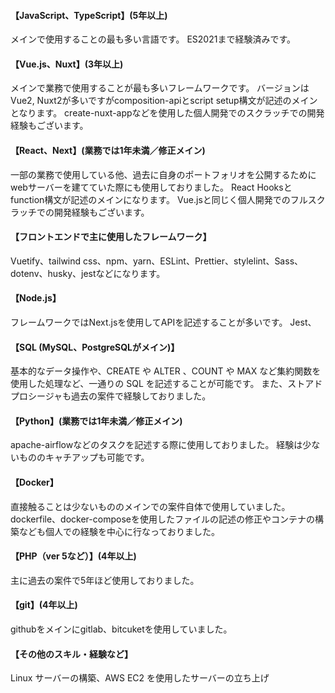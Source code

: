 #### 【JavaScript、TypeScript】(5年以上)
メインで使用することの最も多い言語です。
ES2021まで経験済みです。

#### 【Vue.js、Nuxt】(3年以上)
メインで業務で使用することが最も多いフレームワークです。
バージョンはVue2, Nuxt2が多いですがcomposition-apiとscript setup構文が記述のメインとなります。
create-nuxt-appなどを使用した個人開発でのスクラッチでの開発経験もございます。

#### 【React、Next】(業務では1年未満／修正メイン)
一部の業務で使用している他、過去に自身のポートフォリオを公開するためにwebサーバーを建てていた際にも使用しておりました。
React Hooksとfunction構文が記述のメインになります。 Vue.jsと同じく個人開発でのフルスクラッチでの開発経験もございます。

#### 【フロントエンドで主に使用したフレームワーク】 
Vuetify、tailwind css、npm、yarn、ESLint、Prettier、stylelint、Sass、dotenv、husky、jestなどになります。

#### 【Node.js】
フレームワークではNext.jsを使用してAPIを記述することが多いです。
Jest、

#### 【SQL (MySQL、PostgreSQLがメイン)】
基本的なデータ操作や、CREATE や ALTER 、COUNT や MAX など集約関数を使用した処理など、一通りの SQL を記述することが可能です。 
また、ストアドプロシージャも過去の案件で経験しておりました。

#### 【Python】(業務では1年未満／修正メイン)
apache-airflowなどのタスクを記述する際に使用しておりました。
経験は少ないもののキャチアップも可能です。

#### 【Docker】
直接触ることは少ないもののメインでの案件自体で使用していました。
dockerfile、docker-composeを使用したファイルの記述の修正やコンテナの構築なども個人での経験を中心に行なっておりました。

#### 【PHP（ver 5など）】(4年以上)
主に過去の案件で5年ほど使用しておりました。

#### 【git】(4年以上)
githubをメインにgitlab、bitcuketを使用していました。

#### 【その他のスキル・経験など】
Linux サーバーの構築、AWS EC2 を使用したサーバーの立ち上げ

